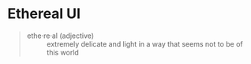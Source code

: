 # Ethereal UI

> <dl>
> <dt>ethe&middot;re&middot;al (adjective)</dt>
> <dd>extremely delicate and light in a way that seems not to be of this world</dd>
> </dl>
